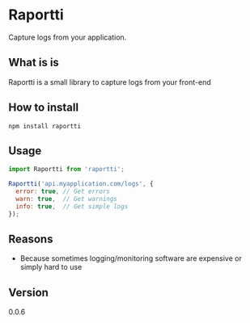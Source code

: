 # Raportti
Capture logs from your application.


## What is is
Raportti is a small library to capture logs from your front-end

## How to install
```npm install raportti```

## Usage
```javascript
import Raportti from 'raportti';

Raportti('api.myapplication.com/logs', {
  error: true, // Get errors
  warn: true,  // Get warnings
  info: true,  // Get simple logs
});

```

## Reasons
* Because sometimes logging/monitoring software are expensive or simply hard to use

## Version
0.0.6
